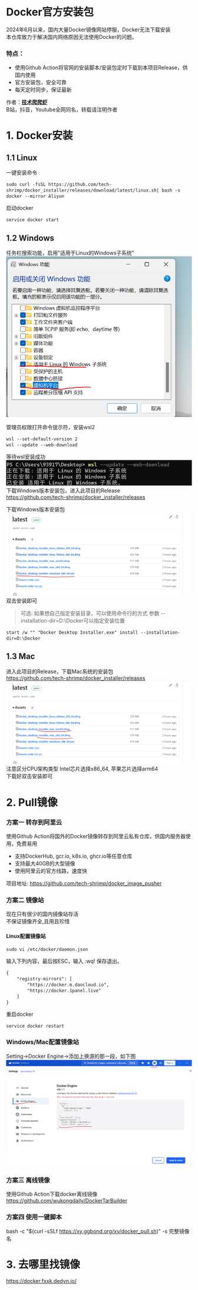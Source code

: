 # Docker官方安装包

2024年6月以来，国内大量Docker镜像网站停服，Docker无法下载安装<br>
本仓库致力于解决国内网络原因无法使用Docker的问题。<br>

### 特点：
- 使用Github Action将官网的安装脚本/安装包定时下载到本项目Release，供国内使用<br>
- 官方安装包，安全可靠<br>
- 每天定时同步，保证最新<br>

作者：**[技术爬爬虾](https://github.com/tech-shrimp/me)**<br>
B站，抖音，Youtube全网同名，转载请注明作者<br>

# 1. Docker安装
## 1.1 Linux
一键安装命令
```
sudo curl -fsSL https://github.com/tech-shrimp/docker_installer/releases/download/latest/linux.sh| bash -s docker --mirror Aliyun
```
启动docker
```
service docker start
```

## 1.2 Windows
任务栏搜索功能，启用"适用于Linux的Windows子系统" <br>
![](images/windows功能.png)

管理员权限打开命令提示符，安装wsl2<br>
```
wsl --set-default-version 2
wsl --update --web-download
```
等待wsl安装成功
![](images/wsl2成功.png)
下载Windows版本安装包，进入此项目的Release<br>
https://github.com/tech-shrimp/docker_installer/releases

下载Windows版本安装包
![](images/windows安装包.png)
双击安装即可

>可选:
如果想自己指定安装目录，可以使用命令行的方式
参数 --installation-dir=D:\Docker可以指定安装位置


```
start /w "" "Docker Desktop Installer.exe" install --installation-dir=D:\Docker
```

## 1.3 Mac
进入此项目的Release，下载Mac系统的安装包<br>
https://github.com/tech-shrimp/docker_installer/releases
![](images/mac安装包.png)
注意区分CPU架构类型 Intel芯片选择x86_64, 苹果芯片选择arm64<br>
下载好双击安装即可

# 2. Pull镜像

### 方案一  转存到阿里云
使用Github Action将国外的Docker镜像转存到阿里云私有仓库，供国内服务器使用，免费易用

- 支持DockerHub, gcr.io, k8s.io, ghcr.io等任意仓库
- 支持最大40GB的大型镜像
- 使用阿里云的官方线路，速度快

项目地址: 
https://github.com/tech-shrimp/docker_image_pusher

### 方案二 镜像站
现在只有很少的国内镜像站存活<br>
不保证镜像齐全,且用且珍惜<br>


#### Linux配置镜像站
```
sudo vi /etc/docker/daemon.json
```
输入下列内容，最后按ESC，输入 :wq! 保存退出。
```
{
    "registry-mirrors": [
        "https://docker.m.daocloud.io",
        "https://docker.1panel.live"
    ]
}
```
重启docker
```
service docker restart
```

### Windows/Mac配置镜像站
Setting->Docker Engine->添加上换源的那一段，如下图
![](images/win加速.png)

### 方案三 离线镜像
使用Github Action下载docker离线镜像
https://github.com/wukongdaily/DockerTarBuilder

### 方案四 使用一键脚本
bash -c "$(curl -sSLf https://xy.ggbond.org/xy/docker_pull.sh)" -s 完整镜像名

# 3. 去哪里找镜像

https://docker.fxxk.dedyn.io/